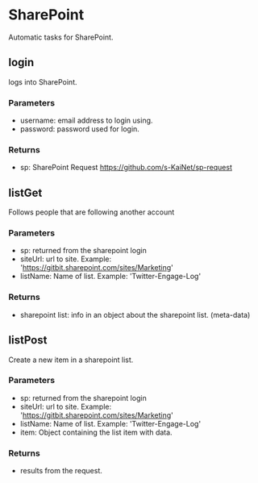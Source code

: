 # SharePoint

Automatic tasks for SharePoint.

## login

logs into SharePoint.

### Parameters

* username: email address to login using.
* password: password used for login.

### Returns

* sp: SharePoint Request https://github.com/s-KaiNet/sp-request

## listGet

Follows people that are following another account

### Parameters

* sp: returned from the sharepoint login
* siteUrl: url to site. Example: 'https://gitbit.sharepoint.com/sites/Marketing'
* listName: Name of list. Example: 'Twitter-Engage-Log'

### Returns

* sharepoint list: info in an object about the sharepoint list. (meta-data)

## listPost

Create a new item in a sharepoint list.

### Parameters

* sp: returned from the sharepoint login
* siteUrl: url to site. Example: 'https://gitbit.sharepoint.com/sites/Marketing'
* listName: Name of list. Example: 'Twitter-Engage-Log'
* item: Object containing the list item with data.

### Returns

* results from the request.
